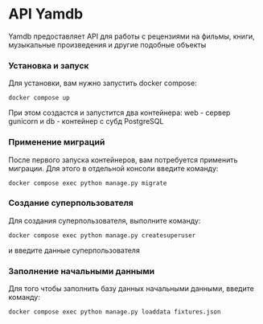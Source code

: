 # API Yamdb
Yamdb предоставляет API для работы с рецензиями на фильмы, книги, музыкальные произведения и другие подобные объекты

### Установка и запуск
Для установки, вам нужно запустить docker compose:
```shell
docker compose up
```
При этом создастся и запустится два контейнера: web - сервер gunicorn и db - контейнер с субд PostgreSQL

### Применение миграций
После первого запуска контейнеров, вам потребуется применить миграции. Для этого в отдельной консоли введите команду:
```shell
docker compose exec python manage.py migrate
```
### Создание суперпользователя
Для создания суперпользователя, выполните команду:
```shell
docker compose exec python manage.py createsuperuser
```
и введите данные суперпользователя
### Заполнение начальными данными
Для того чтобы заполнить базу данных начальными данными, введите команду:
```shell
docker compose exec python manage.py loaddata fixtures.json
```